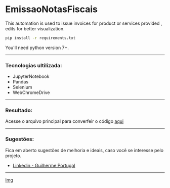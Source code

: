 # EmissaoNotasFiscais
 This automation is used to issue invoices for product or services provided , edits for better visualization.

```bash
pip install -r requirements.txt
```

You'll need python version 7+. 

---
### Tecnologias ultilizada:

- JupyterNotebook
- Pandas
- Selenium
- WebChromeDrive
---
### Resultado:
Acesse o arquivo principal para converfeir o código [aqui](https://www.linkedin.com/in/guilhptg/)


---
### Sugestões:

Fica em aberto sugestões de melhoria e ideais, caso você se interesse pelo projeto.
- [Linkedin - Guilherme Portugal](https://www.linkedin.com/in/guilhptg/)

---

[Img](img=/assets/img/capa_projeto.png)
